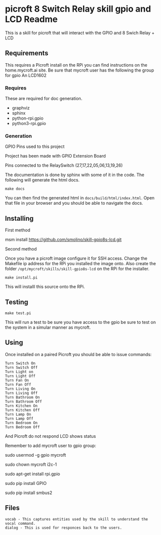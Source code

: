 # picroft 8 Switch Relay skill gpio and LCD Readme 

This is a skill for picroft that will interact with the GPIO and 8 Swich Relay + LCD

## Requirements

This requires a Picroft install on the RPi you can find instructions on the home.mycroft.ai site.
Be sure that mycroft user has the following the group for gpio
An LCD1602

### Requires

These are required for doc generation.

 - graphviz
 - sphinx
 - python-rpi.gpio
 - python3-rpi.gpio

### Generation

GPIO Pins used to this project

Project has been made with GPIO Extension Board

Pins connected to the RelaySwitch (27,17,22,05,06,13,19,26)

The documentation is done by sphinx with some of it in the code.  The following will generate the html docs.

```make docs```

You can then find the generated html in ```docs/build/html/index.html```.  Open that file in your browser and you should be able to navigate the docs.

## Installing
First method

msm install https://github.com/smolino/skill-gpio8s-lcd.git

Second method

Once you have a picroft image configure it for SSH access.  Change the Makefile ip address for the RPi you installed the image onto. Also create the folder ```/opt/mycroft/skills/skill-gpio8s-lcd``` on the RPi for the installer.

```make install.pi```

This will installl this source onto the RPi.

## Testing

```make test.pi```

This will run a test to be sure you have access to the gpio be sure to test on the system in a simular manner as mycroft.

## Using

Once installed on a paired Picroft you should be able to issue commands:

```
Turn Switch On
Turn Switch Off
Turn Light on
Turn Light Off
Turn Fan On
Turn Fan Off
Turn Living On
Turn Living Off
Turn Bathroom On
Turn Bathroom Off
Turn Kitchen On
Turn Kitchen Off
Turn Lamp On
Turn Lamp Off
Turn Bedroom On
Turn Bedroom Off
```

And Picroft do not respond 
LCD shows status

Remember to add mycroft user to gpio group:

sudo usermod -g gpio mycroft

sudo chown mycroft i2c-1

sudo apt-get install rpi.gpio

sudo pip install GPIO

sudo pip install smbus2

## Files

    vocab - This captures entities used by the skill to understand the vocal command.
    dialog - This is used for responces back to the users.

